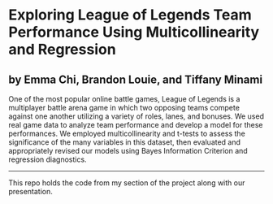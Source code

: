 # Exploring League of Legends Team Performance Using Multicollinearity and Regression


## by Emma Chi, Brandon Louie, and Tiffany Minami

One of the most popular online battle games, League of Legends is a multiplayer battle arena game in which two opposing teams compete against one another utilizing a variety of roles, lanes, and bonuses. We used real game data to analyze team performance and develop a model for these performances. We employed multicollinearity and t-tests to assess the significance of the many variables in this dataset, then evaluated and appropriately revised our models using Bayes Information Criterion and regression diagnostics.

---

This repo holds the code from my section of the project along with our presentation. 
